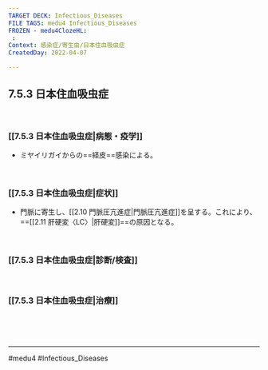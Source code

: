 ```yaml
---
TARGET DECK: Infectious_Diseases
FILE TAGS: medu4 Infectious_Diseases
FROZEN - medu4ClozeHL:
 : 
Context: 感染症/寄生虫/日本住血吸虫症
CreatedDay: 2022-04-07

---
```


## 7.5.3 日本住血吸虫症

<br>

### [[7.5.3 日本住血吸虫症|病態・疫学]]
* ミヤイリガイからの==経皮==感染による。 
<!--ID: 1649375531542-->


 

<br>

### [[7.5.3 日本住血吸虫症|症状]]
* 門脈に寄生し、[[2.10 門脈圧亢進症|門脈圧亢進症]]を呈する。これにより、==[[2.11 肝硬変〈LC〉|肝硬変]]==の原因となる。
<!--ID: 1649375531549-->


<br>

### [[7.5.3 日本住血吸虫症|診断/検査]]


<br>

### [[7.5.3 日本住血吸虫症|治療]]


<br><br><br>

---
#medu4 #Infectious_Diseases